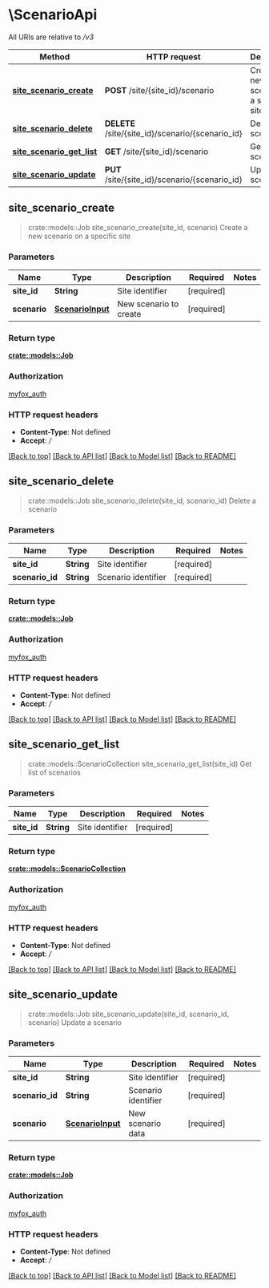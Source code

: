 # \ScenarioApi

All URIs are relative to */v3*

Method | HTTP request | Description
------------- | ------------- | -------------
[**site_scenario_create**](ScenarioApi.md#site_scenario_create) | **POST** /site/{site_id}/scenario | Create a new scenario on a specific site
[**site_scenario_delete**](ScenarioApi.md#site_scenario_delete) | **DELETE** /site/{site_id}/scenario/{scenario_id} | Delete a scenario
[**site_scenario_get_list**](ScenarioApi.md#site_scenario_get_list) | **GET** /site/{site_id}/scenario | Get list of scenarios
[**site_scenario_update**](ScenarioApi.md#site_scenario_update) | **PUT** /site/{site_id}/scenario/{scenario_id} | Update a scenario



## site_scenario_create

> crate::models::Job site_scenario_create(site_id, scenario)
Create a new scenario on a specific site

### Parameters


Name | Type | Description  | Required | Notes
------------- | ------------- | ------------- | ------------- | -------------
**site_id** | **String** | Site identifier | [required] |
**scenario** | [**ScenarioInput**](ScenarioInput.md) | New scenario to create | [required] |

### Return type

[**crate::models::Job**](Job.md)

### Authorization

[myfox_auth](../README.md#myfox_auth)

### HTTP request headers

- **Content-Type**: Not defined
- **Accept**: */*

[[Back to top]](#) [[Back to API list]](../README.md#documentation-for-api-endpoints) [[Back to Model list]](../README.md#documentation-for-models) [[Back to README]](../README.md)


## site_scenario_delete

> crate::models::Job site_scenario_delete(site_id, scenario_id)
Delete a scenario

### Parameters


Name | Type | Description  | Required | Notes
------------- | ------------- | ------------- | ------------- | -------------
**site_id** | **String** | Site identifier | [required] |
**scenario_id** | **String** | Scenario identifier | [required] |

### Return type

[**crate::models::Job**](Job.md)

### Authorization

[myfox_auth](../README.md#myfox_auth)

### HTTP request headers

- **Content-Type**: Not defined
- **Accept**: */*

[[Back to top]](#) [[Back to API list]](../README.md#documentation-for-api-endpoints) [[Back to Model list]](../README.md#documentation-for-models) [[Back to README]](../README.md)


## site_scenario_get_list

> crate::models::ScenarioCollection site_scenario_get_list(site_id)
Get list of scenarios

### Parameters


Name | Type | Description  | Required | Notes
------------- | ------------- | ------------- | ------------- | -------------
**site_id** | **String** | Site identifier | [required] |

### Return type

[**crate::models::ScenarioCollection**](ScenarioCollection.md)

### Authorization

[myfox_auth](../README.md#myfox_auth)

### HTTP request headers

- **Content-Type**: Not defined
- **Accept**: */*

[[Back to top]](#) [[Back to API list]](../README.md#documentation-for-api-endpoints) [[Back to Model list]](../README.md#documentation-for-models) [[Back to README]](../README.md)


## site_scenario_update

> crate::models::Job site_scenario_update(site_id, scenario_id, scenario)
Update a scenario

### Parameters


Name | Type | Description  | Required | Notes
------------- | ------------- | ------------- | ------------- | -------------
**site_id** | **String** | Site identifier | [required] |
**scenario_id** | **String** | Scenario identifier | [required] |
**scenario** | [**ScenarioInput**](ScenarioInput.md) | New scenario data | [required] |

### Return type

[**crate::models::Job**](Job.md)

### Authorization

[myfox_auth](../README.md#myfox_auth)

### HTTP request headers

- **Content-Type**: Not defined
- **Accept**: */*

[[Back to top]](#) [[Back to API list]](../README.md#documentation-for-api-endpoints) [[Back to Model list]](../README.md#documentation-for-models) [[Back to README]](../README.md)

